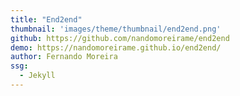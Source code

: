 ```yaml
---
title: "End2end"
thumbnail: 'images/theme/thumbnail/end2end.png'
github: https://github.com/nandomoreirame/end2end
demo: https://nandomoreirame.github.io/end2end/
author: Fernando Moreira
ssg:
  - Jekyll
---
```

